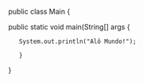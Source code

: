 public class Main {

public static void main(String[] args { 

       System.out.println("Alô Mundo!");
       
       }
      
}

